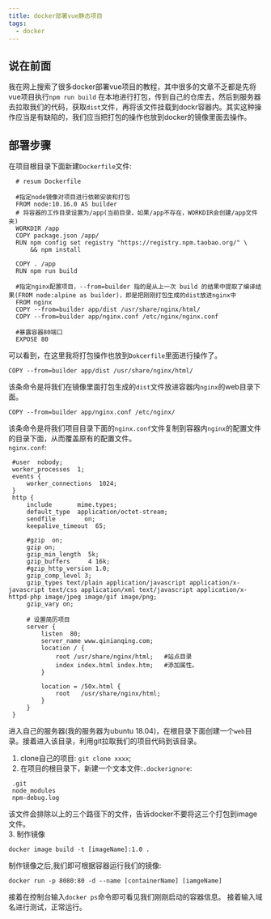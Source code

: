 ```yaml
---
title: docker部署vue静态项目
tags:
  - docker
---
```


## 说在前面

   我在网上搜索了很多docker部署vue项目的教程，其中很多的文章不乏都是先将vue项目执行`npm run build` 在本地进行打包，传到自己的仓库去，然后到服务器去拉取我们的代码，获取`dist`文件，再将该文件挂载到dockr容器内。其实这种操作应当是有缺陷的，我们应当把打包的操作也放到docker的镜像里面去操作。
   <!-- more -->

## 部署步骤
  
  在项目根目录下面新建`Dockerfile`文件:
  ```docker
    # resum Dockerfile

    #指定node镜像对项目进行依赖安装和打包
    FROM node:10.16.0 AS builder
    # 将容器的工作目录设置为/app(当前目录，如果/app不存在，WORKDIR会创建/app文件夹)
    WORKDIR /app 
    COPY package.json /app/ 
    RUN npm config set registry "https://registry.npm.taobao.org/" \
        && npm install
    
    COPY . /app   
    RUN npm run build 

    #指定nginx配置项目，--from=builder 指的是从上一次 build 的结果中提取了编译结果(FROM node:alpine as builder)，即是把刚刚打包生成的dist放进nginx中
    FROM nginx
    COPY --from=builder app/dist /usr/share/nginx/html/
    COPY --from=builder app/nginx.conf /etc/nginx/nginx.conf

    #暴露容器80端口
    EXPOSE 80
  ```

  可以看到，在这里我将打包操作也放到`Dokcerfile`里面进行操作了。 
  ```
  COPY --from=builder app/dist /usr/share/nginx/html/
  ```
  该条命令是将我们在镜像里面打包生成的`dist`文件放进容器内`nginx`的web目录下面。
  ```
  COPY --from=builder app/nginx.conf /etc/nginx/
  ```
  该条命令是将我们项目目录下面的`nginx.conf`文件复制到容器内`nginx`的配置文件的目录下面，从而覆盖原有的配置文件。   
  `nginx.conf`:
   ```nginx
    #user  nobody;
    worker_processes  1;
    events {
        worker_connections  1024;
    }
    http {
        include       mime.types;
        default_type  application/octet-stream;
        sendfile        on;
        keepalive_timeout  65;

        #gzip  on;
        gzip on;
        gzip_min_length  5k;
        gzip_buffers     4 16k;
        #gzip_http_version 1.0;
        gzip_comp_level 3;
        gzip_types text/plain application/javascript application/x-javascript text/css application/xml text/javascript application/x-httpd-php image/jpeg image/gif image/png;
        gzip_vary on;
        
        # 设置简历项目
        server {
            listen  80;
            server_name www.qinianqing.com;
            location / {
                root /usr/share/nginx/html;   #站点目录
                index index.html index.htm;   #添加属性。 
            }
        
            location = /50x.html {
                root   /usr/share/nginx/html;
            }
        }
    }
   ```
  进入自己的服务器(我的服务器为ubuntu 18.04)，在根目录下面创建一个`web`目录。接着进入该目录，利用git拉取我们的项目代码到该目录。
  1. clone自己的项目: `git clone xxxx`;
  2. 在项目的根目录下，新建一个文本文件:`.dockerignore`:
  ```
   .git
   node_modules
   npm-debug.log
  ```
  该文件会排除以上的三个路径下的文件，告诉docker不要将这三个打包到image文件。  
  3. 制作镜像
  ```
  docker image build -t [imageName]:1.0 .
  ```
  制作镜像之后,我们即可根据容器运行我们的镜像:
  ```
  docker run -p 8080:80 -d --name [containerName] [iamgeName]
  ```
  接着在控制台输入`docker ps`命令即可看见我们刚刚启动的容器信息。
  接着输入域名进行测试，正常运行。